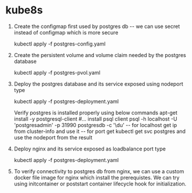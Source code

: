 # kube8s
1. Create the configmap first used by postgres db -- we can use secret instead of configmap which is more secure
   
   kubectl apply -f postgres-config.yaml 

2. Create the persistent volume and volume claim needed by the postgres database
   
   kubectl apply -f postgres-pvol.yaml
   
3. Deploy the postgres database and its service exposed using nodeport type
   
   kubectl apply -f postgres-deployment.yaml
   
   Verify postgres is installed properly using below commands
   apt-get install -y postgresql-client #... install psql client
   psql -h localhost -U 'postgresadmin' -p 31990 postgresdb -c '\du' 
   -- for localhost get ip from cluster-info and use it
   -- for port get kubectl get svc postgres and use the nodeport from the result
   
4. Deploy nginx and its service exposed as loadbalance port type
   
   kubectl apply -f postgres-deployment.yaml

5. To verify connectivity to postgres db from nginx, we can use a custom docker file image for nginx which install the prerequistes.
   We can try using initcontainer or poststart container lifecycle hook for initialization.
   
